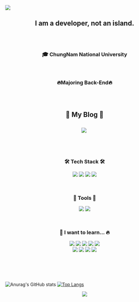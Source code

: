 ![](https://capsule-render.vercel.app/api?type=slice&color=ffc0cb&height=250&section=header&text=DongHunShin&fontAlign=80&fontSize=40&fontColor=000000&animation=twinkling)

<h2 align="center">
I am a developer, not an island.
</h2>
<br>
<br>
<h3 align="center">
	🎓 ChungNam National University
</h3>
<h3 align="center">
</h3>

<br>

<h3 align="center">
🔥Majoring Back-End🔥
</h3>
<br>
<br>

<h2 align="center"> 🧸 My Blog 🧸 
	<br><br>
	  <a href="https://ttl-blog.tistory.com/"><img src="https://img.shields.io/badge/Tech%20Blog-11B48A?style=flat-square&logo=GitHub&logoColor=white&link=https://ttl-blog.tistory.com/"/></a>&nbsp
</h2>

<br>


<br>

<h3 align="center">🛠 Tech Stack 🛠</h3>


<p align="center">
<img src="https://img.shields.io/badge/Java-007396?style=flat-square&logo=Java&logoColor=white"/>  
<img src="https://img.shields.io/badge/Spirng-6DB33F?style=flat-square&logo=Spring&logoColor=white"/>
<img src="https://img.shields.io/badge/Spring Boot-6DB33F?style=flat-square&logo=Spring Boot&logoColor=white"/>
<img src="https://img.shields.io/badge/Spring Security-6DB33F?style=flat-square&logo=SpringSecurity&logoColor=white"/>
</p>


<br>


<h3 align="center">🔨 Tools 🔩</h3>
<p align="center">
<img src="https://img.shields.io/badge/Git-F05032?style=flat-square&logo=Git&logoColor=white"/>  <img src="https://img.shields.io/badge/IntelliJ IDEA-000000?style=flat-square&logo=IntelliJ IDEA&logoColor=white"/>
</p>


<br>


<h3 align="center">💫 I want to learn... 🔥</h3>
<p align="center">
<img src="https://img.shields.io/badge/Docker-2496ED?style=flat-square&logo=Docker&logoColor=white"/>  
<img src="https://img.shields.io/badge/Linux-FCC624?style=flat-square&logo=Linux&logoColor=black"/> 
<img src="https://img.shields.io/badge/Node.Js-339933?style=flat-square&logo=Node.js&logoColor=white"/>  
<img src="https://img.shields.io/badge/Django-092E20?style=flat-square&logo=Django&logoColor=white"/>  
<img src="https://img.shields.io/badge/MySQL-4479A1?style=flat-square&logo=MySQL&logoColor=white"/> 
<br>
<img src="https://img.shields.io/badge/Python-3776AB?style=flat-square&logo=Python&logoColor=white"/>  
<img src="https://img.shields.io/badge/JavaScript-F7DF1E?style=flat-square&logo=JavaScript&logoColor=white"/>  
<img src="https://img.shields.io/badge/React-61DAFB?style=flat-square&logo=React&logoColor=white"/>  
<img src="https://img.shields.io/badge/Android-3DDC84?style=flat-square&logo=Android&logoColor=white"/>
</p>
<br>

<h2></h2>


<br>

![Anurag's GitHub stats](https://github-readme-stats.vercel.app/api?username=ShinDongHun1&&show_icons=true&theme=buefy)
[![Top Langs](https://github-readme-stats.vercel.app/api/top-langs/?username=sinyoung3016&layout=compact&theme=buefy)](https://github.com/anuraghazra/github-readme-stats)


<p align="center">
  <a href="https://hits.seeyoufarm.com">
  <img src="https://hits.seeyoufarm.com/api/count/incr/badge.svg?url=https%3A%2F%2Fgithub.com%2FShinDongHun1%2FShinDongHun1&count_bg=%23707070&title_bg=%23000000&icon=&icon_color=%23E7E7E7&title=VISIT&edge_flat=false)](https://hits.seeyoufarm.com_bg=%23ED6DA3&title_bg=%2386757E&icon=github.svg&icon_color=%23E1DEDE&title=hits&edge_flat=false"/>
  </a>
</p>

